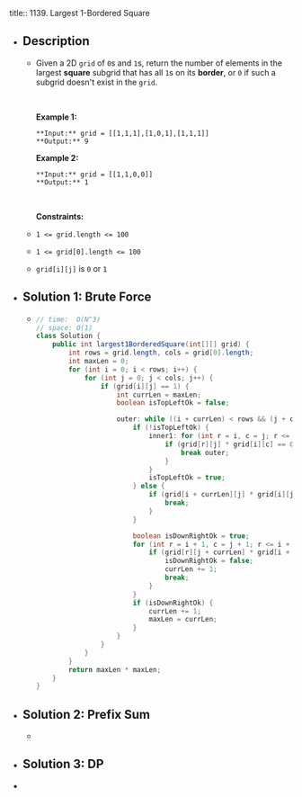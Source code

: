 title:: 1139. Largest 1-Bordered Square

- ## Description
	- Given a 2D `grid` of `0`s and `1`s, return the number of elements in the largest **square** subgrid that has all `1`s on its **border**, or `0` if such a subgrid doesn't exist in the `grid`.
	  
	   
	  
	  **Example 1:**
	  
	  ```
	  **Input:** grid = [[1,1,1],[1,0,1],[1,1,1]]
	  **Output:** 9
	  ```
	  
	  **Example 2:**
	  
	  ```
	  **Input:** grid = [[1,1,0,0]]
	  **Output:** 1
	  ```
	  
	   
	  
	  **Constraints:**
	- `1 <= grid.length <= 100`
	- `1 <= grid[0].length <= 100`
	- `grid[i][j]` is `0` or `1`
- ## Solution 1: Brute Force
	- ```java
	  // time:  O(N^3)
	  // space: O(1)
	  class Solution {
	      public int largest1BorderedSquare(int[][] grid) {
	          int rows = grid.length, cols = grid[0].length;
	          int maxLen = 0;
	          for (int i = 0; i < rows; i++) {
	              for (int j = 0; j < cols; j++) {
	                  if (grid[i][j] == 1) {
	                      int currLen = maxLen;
	                      boolean isTopLeftOk = false;
	  
	                      outer: while ((i + currLen) < rows && (j + currLen) < cols) {
	                          if (!isTopLeftOk) {
	                              inner1: for (int r = i, c = j; r <= i + currLen && c <= j + currLen; r++, c++) {
	                                  if (grid[r][j] * grid[i][c] == 0) {
	                                      break outer;
	                                  }
	                              }
	                              isTopLeftOk = true;
	                          } else {
	                              if (grid[i + currLen][j] * grid[i][j + currLen] == 0) {
	                                  break;
	                              }
	                          }
	  
	                          boolean isDownRightOk = true;
	                          for (int r = i + 1, c = j + 1; r <= i + currLen && c <= j + currLen; r++, c++) {
	                              if (grid[r][j + currLen] * grid[i + currLen][c] == 0) {
	                                  isDownRightOk = false;
	                                  currLen += 1;
	                                  break;
	                              }
	                          }
	                          if (isDownRightOk) {
	                              currLen += 1;
	                              maxLen = currLen;
	                          }
	                      }
	                  }
	              }
	          }
	          return maxLen * maxLen;
	      }
	  }
	  ```
- ## Solution 2: Prefix Sum
	- ```java
	  ```
- ## Solution 3: DP
-